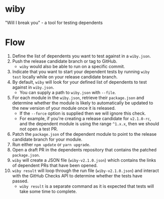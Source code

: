 # wiby
"Will I break you" - a tool for testing dependents

# Flow

1. Define the list of dependents you want to test against in a `wiby.json`.
1. Push the release candidate branch or tag to GitHub.
   - `wiby` would also be able to run on a specific commit.
1. Indicate that you want to start your dependent tests by running `wiby test` locally while on your release candidate branch.
1. By default, `wiby` will look for your defined list of dependents to test against in `wiby.json`.
   - You can supply a path to `wiby.json` with `--file`.
1. For each module in the `wiby.json`, retrieve their `package.json` and determine whether the module is likely to automatically be updated to the new version of your module once it is released.
    - If the `--force` option is supplied then we will ignore this check.
    - For example, if you're creating a release candidate for `v2.1.0-rc`, and the dependent module is using the range `^1.x.x`, then we should not open a test PR.
1. Patch the `package.json` of the dependent module to point to the release candidate branch for your module.
1. Run either `npm update` or `yarn upgrade`.
1. Open a draft PR in the dependents repository that contains the patched `package.json`.
1. `wiby` will create a JSON file (`wiby-v2.1.0.json`) which contains the links of dependent PRs that have been opened.
1. `wiby result` will loop through the run file (`wiby-v2.1.0.json`) and interact with the GitHub Checks API to determine whether the tests have passed.
   - `wiby result` is a separate command as it is expected that tests will take some time to complete.